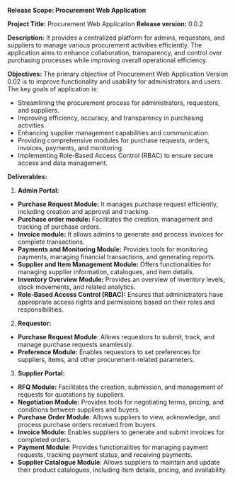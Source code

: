 ﻿**Release Scope: Procurement Web Application**

**Project Title:** Procurement Web Application
**Release version:** 0.0.2 


**Description:** It provides a centralized platform for admins, requestors, and suppliers to manage various procurement activities efficiently. The application aims to enhance collaboration, transparency, and control over purchasing processes while improving overall operational efficiency.

**Objectives:** The primary objective of Procurement Web Application Version 0.02 is to improve functionality and usability for administrators and users. The key goals of application is: 

- Streamlining the procurement process for administrators, requestors, and suppliers.
- Improving efficiency, accuracy, and transparency in purchasing activities.
- Enhancing supplier management capabilities and communication.
- Providing comprehensive modules for purchase requests, orders, invoices, payments, and monitoring.
- Implementing Role-Based Access Control (RBAC) to ensure secure access and data management.
  

**Deliverables:**

1. **Admin Portal:** 
- **Purchase Request Module:** It manages purchase request efficiently, including creation and approval and tracking.
- **Purchase order module:** Facilitates the creation, management and tracking of purchase orders. 
- **Invoice module:** It allows admins to generate and process invoices for complete transactions.
- **Payments and Monitoring Module:** Provides tools for monitoring payments, managing financial transactions, and generating reports.
- **Supplier and Item Management Module:** Offers functionalities for managing supplier information, catalogues, and item details.
- **Inventory Overview Module:** Provides an overview of inventory levels, stock movements, and related analytics.
- **Role-Based Access Control (RBAC):** Ensures that administrators have appropriate access rights and permissions based on their roles and responsibilities.

2. **Requestor:**
- **Purchase Request Module**: Allows requestors to submit, track, and manage purchase requests seamlessly.
- **Preference Module:** Enables requestors to set preferences for suppliers, items, and other procurement-related parameters.

3. **Supplier Portal:**
- **RFQ Module:** Facilitates the creation, submission, and management of requests for quotations by suppliers.
- **Negotiation Module:** Provides tools for negotiating terms, pricing, and conditions between suppliers and buyers.
- **Purchase Order Module**: Allows suppliers to view, acknowledge, and process purchase orders received from buyers.
- **Invoice Module:** Enables suppliers to generate and submit invoices for completed orders.
- **Payment Module**: Provides functionalities for managing payment requests, tracking payment status, and receiving payments.
- **Supplier Catalogue Module**: Allows suppliers to maintain and update their product catalogues, including item details, pricing, and availability.


